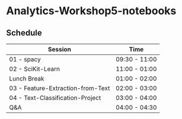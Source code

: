 # Analytics-Workshop5-notebooks

## Schedule

| Session             | Time                                                                |
| ----------------- | ------------------------------------------------------------------ |
| 01 - spacy | 09:30 - 11:00 |
| 02 - SciKit-Learn | 11:00 - 01:00 |
| Lunch Break | 01:00 - 02:00 |
| 03 - Feature-Extraction-from-Text | 02:00 - 03:00 |
| 04 - Text-Classification-Project | 03:00 - 04:00 |
| Q&A | 04:00 - 04:30 |
